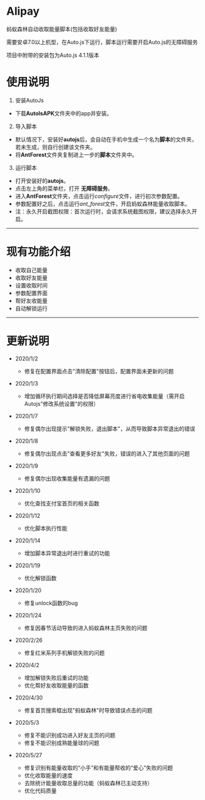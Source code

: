 # Alipay
蚂蚁森林自动收取能量脚本(包括收取好友能量)

需要安卓7.0以上机型，在Auto.js下运行，脚本运行需要开启Auto.js的无障碍服务

项目中附带的安装包为Auto.js 4.1.1版本
# 使用说明
1. 安装AutoJs
- 下载**AutolsAPK**文件夹中的app并安装。
2. 导入脚本
- 默认情况下，安装好**autojs**后，会自动在手机中生成一个名为**脚本**的文件夹，若未生成，则自行创建该文件夹。
- 将**AntForest**文件夹复制进上一步的**脚本**文件夹中。
3. 运行脚本
- 打开安装好的**autojs**。
- 点击左上角的菜单栏，打开 **无障碍服务**。
- 进入**AntForest**文件夹，点击运行*configure*文件，进行初次参数配置。
- 参数配置好之后，点击运行*ant_forest*文件，开启蚂蚁森林能量收取脚本。
- 注：永久开启截图权限：首次运行时，会请求系统截图权限，建议选择永久开启。
---
# 现有功能介绍
- 收取自己能量
- 收取好友能量
- 设置收取时间
- 参数配置界面
- 帮好友收能量
- 自动解锁运行
---
# 更新说明
- 2020/1/2 
    - 修复在配置界面点击"清除配置"按钮后，配置界面未更新的问题

- 2020/1/3
    - 增加循环执行期间选择是否降低屏幕亮度进行省电收集能量（需开启Autojs"修改系统设置"的权限）

- 2020/1/7
    - 修复偶尔出现提示"解锁失败，退出脚本"，从而导致脚本异常退出的错误

- 2020/1/8
    - 修复偶尔出现点击"查看更多好友"失败，错误的进入了其他页面的问题

- 2020/1/9
    - 修复偶尔出现收集能量有遗漏的问题

- 2020/1/10
    - 优化查找支付宝首页的相关函数

- 2020/1/12
    - 优化脚本执行性能

- 2020/1/14
    - 增加脚本异常退出时进行重试的功能

- 2020/1/19
    - 优化解锁函数
    
- 2020/1/20
    - 修复unlock函数的bug

- 2020/1/24
    - 修复因春节活动导致的进入蚂蚁森林主页失败的问题

- 2020/2/26
    - 修复红米系列手机解锁失败的问题

- 2020/4/2
    - 增加解锁失败后重试的功能
    - 优化帮好友收取能量的函数

- 2020/4/30
    - 修复首页搜索框出现"蚂蚁森林"时导致错误点击的问题

- 2020/5/3
    - 修复不能识别成功进入好友主页的问题
    - 修复不能识别成熟能量球的问题

- 2020/5/27
    - 修复识别有能量收取的“小手”和有能量帮收的“爱心”失败的问题
    - 优化收取能量的速度
    - 去除统计能量收取总量的功能（蚂蚁森林已主动支持）
    - 优化代码质量